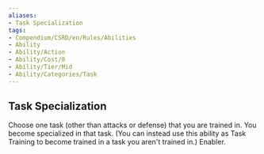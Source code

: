 ```yaml
---
aliases:
- Task Specialization
tags:
- Compendium/CSRD/en/Rules/Abilities
- Ability
- Ability/Action
- Ability/Cost/0
- Ability/Tier/Mid
- Ability/Categories/Task
---
```


  
## Task Specialization  
Choose one task (other than attacks or defense) that you are trained in. You become specialized in that task. (You can instead use this ability as Task Training to become trained in a task you aren't trained in.) Enabler.